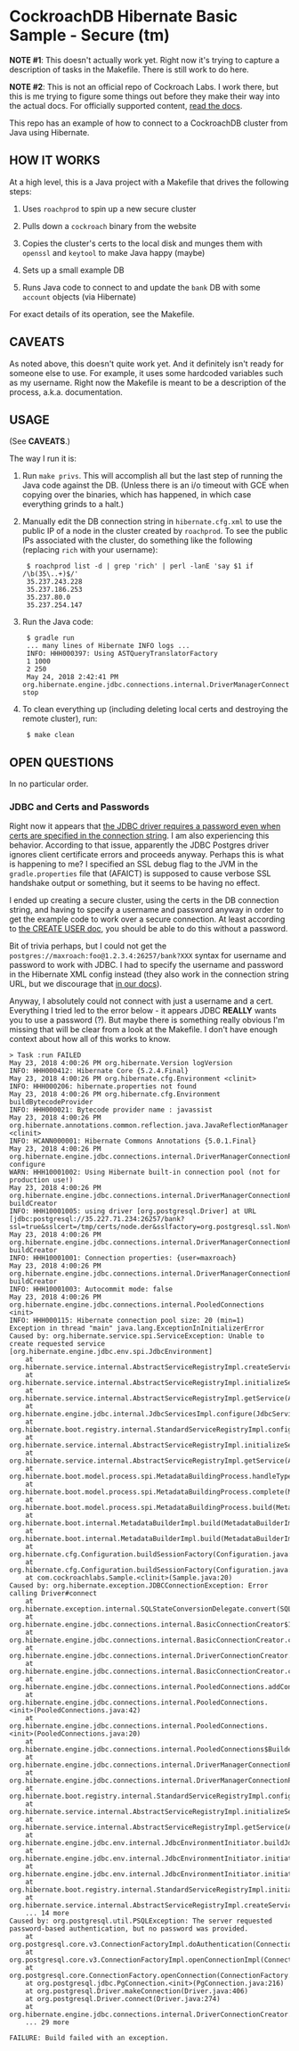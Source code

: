 # CockroachDB Hibernate Basic Sample - Secure (tm)

**NOTE #1**: This doesn't actually work yet.  Right now it's trying to
capture a description of tasks in the Makefile.  There is still work
to do here.

**NOTE #2**: This is not an official repo of Cockroach Labs.  I work
there, but this is me trying to figure some things out before they
make their way into the actual docs.  For officially supported
content, [read the docs][docs].

This repo has an example of how to connect to a CockroachDB cluster
from Java using Hibernate.

## HOW IT WORKS

At a high level, this is a Java project with a Makefile that drives
the following steps:

1. Uses `roachprod` to spin up a new secure cluster

2. Pulls down a `cockroach` binary from the website

3. Copies the cluster's certs to the local disk and munges them with
   `openssl` and `keytool` to make Java happy (maybe)

4. Sets up a small example DB

5. Runs Java code to connect to and update the `bank` DB with some
   `account` objects (via Hibernate)

For exact details of its operation, see the Makefile.

## CAVEATS

As noted above, this doesn't quite work yet.  And it definitely isn't ready for
someone else to use.  For example, it uses some hardcoded variables
such as my username.  Right now the Makefile is meant to be a
description of the process, a.k.a. documentation.

## USAGE

(See **CAVEATS**.)

The way I run it is:

1. Run `make privs`.  This will accomplish all but the last step of
   running the Java code against the DB.  (Unless there is an i/o
   timeout with GCE when copying over the binaries, which has
   happened, in which case everything grinds to a halt.)

2. Manually edit the DB connection string in `hibernate.cfg.xml` to
   use the public IP of a node in the cluster created by `roachprod`.
   To see the public IPs associated with the cluster, do something
   like the following (replacing `rich` with your username):

        $ roachprod list -d | grep 'rich' | perl -lanE 'say $1 if /\b(35\..+)$/'
        35.237.243.228
        35.237.186.253
        35.237.80.0
        35.237.254.147

3. Run the Java code:

        $ gradle run
        ... many lines of Hibernate INFO logs ...
        INFO: HHH000397: Using ASTQueryTranslatorFactory
        1 1000
        2 250
        May 24, 2018 2:42:41 PM org.hibernate.engine.jdbc.connections.internal.DriverManagerConnectionProviderImpl stop

4. To clean everything up (including deleting local certs and
   destroying the remote cluster), run:

        $ make clean

## OPEN QUESTIONS

In no particular order.

### JDBC and Certs and Passwords

Right now it appears that [the JDBC driver requires a password even when certs are specified in the connection string][jdbc_issue].  I am also experiencing this behavior.  According to that issue, apparently the JDBC Postgres driver ignores client certificate errors and proceeds anyway.  Perhaps this is what is happening to me?  I specified an SSL debug flag to the JVM in the `gradle.properties` file that (AFAICT) is supposed to cause verbose SSL handshake output or something, but it seems to be having no effect.

I ended up creating a secure cluster, using the certs in the DB connection string, and having to specify a username and password anyway in order to get the example code to work over a secure connection.  At least according to [the CREATE USER doc][create_user], you should be able to do this without a password.

Bit of trivia perhaps, but I could not get the `postgres://maxroach:foo@1.2.3.4:26257/bank?XXX` syntax for username and password to work with JDBC.  I had to specify the username and password in the Hibernate XML config instead (they also work in the connection string URL, but we discourage that [in our docs][connection_url]).

Anyway, I absolutely could not connect with just a username and a cert.  Everything I tried led to the error below - it appears JDBC **REALLY** wants you to use a password (?).  But maybe there is something really obvious I'm missing that will be clear from a look at the Makefile.  I don't have enough context about how all of this works to know.

    > Task :run FAILED
    May 23, 2018 4:00:26 PM org.hibernate.Version logVersion
    INFO: HHH000412: Hibernate Core {5.2.4.Final}
    May 23, 2018 4:00:26 PM org.hibernate.cfg.Environment <clinit>
    INFO: HHH000206: hibernate.properties not found
    May 23, 2018 4:00:26 PM org.hibernate.cfg.Environment buildBytecodeProvider
    INFO: HHH000021: Bytecode provider name : javassist
    May 23, 2018 4:00:26 PM org.hibernate.annotations.common.reflection.java.JavaReflectionManager <clinit>
    INFO: HCANN000001: Hibernate Commons Annotations {5.0.1.Final}
    May 23, 2018 4:00:26 PM org.hibernate.engine.jdbc.connections.internal.DriverManagerConnectionProviderImpl configure
    WARN: HHH10001002: Using Hibernate built-in connection pool (not for production use!)
    May 23, 2018 4:00:26 PM org.hibernate.engine.jdbc.connections.internal.DriverManagerConnectionProviderImpl buildCreator
    INFO: HHH10001005: using driver [org.postgresql.Driver] at URL [jdbc:postgresql://35.227.71.234:26257/bank?ssl=true&sslcert=/tmp/certs/node.der&sslfactory=org.postgresql.ssl.NonValidatingFactory&verifyServerCertificate=false]
    May 23, 2018 4:00:26 PM org.hibernate.engine.jdbc.connections.internal.DriverManagerConnectionProviderImpl buildCreator
    INFO: HHH10001001: Connection properties: {user=maxroach}
    May 23, 2018 4:00:26 PM org.hibernate.engine.jdbc.connections.internal.DriverManagerConnectionProviderImpl buildCreator
    INFO: HHH10001003: Autocommit mode: false
    May 23, 2018 4:00:26 PM org.hibernate.engine.jdbc.connections.internal.PooledConnections <init>
    INFO: HHH000115: Hibernate connection pool size: 20 (min=1)
    Exception in thread "main" java.lang.ExceptionInInitializerError
    Caused by: org.hibernate.service.spi.ServiceException: Unable to create requested service [org.hibernate.engine.jdbc.env.spi.JdbcEnvironment]
        at org.hibernate.service.internal.AbstractServiceRegistryImpl.createService(AbstractServiceRegistryImpl.java:267)
        at org.hibernate.service.internal.AbstractServiceRegistryImpl.initializeService(AbstractServiceRegistryImpl.java:231)
        at org.hibernate.service.internal.AbstractServiceRegistryImpl.getService(AbstractServiceRegistryImpl.java:210)
        at org.hibernate.engine.jdbc.internal.JdbcServicesImpl.configure(JdbcServicesImpl.java:51)
        at org.hibernate.boot.registry.internal.StandardServiceRegistryImpl.configureService(StandardServiceRegistryImpl.java:94)
        at org.hibernate.service.internal.AbstractServiceRegistryImpl.initializeService(AbstractServiceRegistryImpl.java:240)
        at org.hibernate.service.internal.AbstractServiceRegistryImpl.getService(AbstractServiceRegistryImpl.java:210)
        at org.hibernate.boot.model.process.spi.MetadataBuildingProcess.handleTypes(MetadataBuildingProcess.java:352)
        at org.hibernate.boot.model.process.spi.MetadataBuildingProcess.complete(MetadataBuildingProcess.java:111)
        at org.hibernate.boot.model.process.spi.MetadataBuildingProcess.build(MetadataBuildingProcess.java:83)
        at org.hibernate.boot.internal.MetadataBuilderImpl.build(MetadataBuilderImpl.java:418)
        at org.hibernate.boot.internal.MetadataBuilderImpl.build(MetadataBuilderImpl.java:87)
        at org.hibernate.cfg.Configuration.buildSessionFactory(Configuration.java:691)
        at org.hibernate.cfg.Configuration.buildSessionFactory(Configuration.java:726)
        at com.cockroachlabs.Sample.<clinit>(Sample.java:20)
    Caused by: org.hibernate.exception.JDBCConnectionException: Error calling Driver#connect
        at org.hibernate.exception.internal.SQLStateConversionDelegate.convert(SQLStateConversionDelegate.java:115)
        at org.hibernate.engine.jdbc.connections.internal.BasicConnectionCreator$1$1.convert(BasicConnectionCreator.java:101)
        at org.hibernate.engine.jdbc.connections.internal.BasicConnectionCreator.convertSqlException(BasicConnectionCreator.java:123)
        at org.hibernate.engine.jdbc.connections.internal.DriverConnectionCreator.makeConnection(DriverConnectionCreator.java:41)
        at org.hibernate.engine.jdbc.connections.internal.BasicConnectionCreator.createConnection(BasicConnectionCreator.java:58)
        at org.hibernate.engine.jdbc.connections.internal.PooledConnections.addConnections(PooledConnections.java:123)
        at org.hibernate.engine.jdbc.connections.internal.PooledConnections.<init>(PooledConnections.java:42)
        at org.hibernate.engine.jdbc.connections.internal.PooledConnections.<init>(PooledConnections.java:20)
        at org.hibernate.engine.jdbc.connections.internal.PooledConnections$Builder.build(PooledConnections.java:161)
        at org.hibernate.engine.jdbc.connections.internal.DriverManagerConnectionProviderImpl.buildPool(DriverManagerConnectionProviderImpl.java:109)
        at org.hibernate.engine.jdbc.connections.internal.DriverManagerConnectionProviderImpl.configure(DriverManagerConnectionProviderImpl.java:72)
        at org.hibernate.boot.registry.internal.StandardServiceRegistryImpl.configureService(StandardServiceRegistryImpl.java:94)
        at org.hibernate.service.internal.AbstractServiceRegistryImpl.initializeService(AbstractServiceRegistryImpl.java:240)
        at org.hibernate.service.internal.AbstractServiceRegistryImpl.getService(AbstractServiceRegistryImpl.java:210)
        at org.hibernate.engine.jdbc.env.internal.JdbcEnvironmentInitiator.buildJdbcConnectionAccess(JdbcEnvironmentInitiator.java:145)
        at org.hibernate.engine.jdbc.env.internal.JdbcEnvironmentInitiator.initiateService(JdbcEnvironmentInitiator.java:66)
        at org.hibernate.engine.jdbc.env.internal.JdbcEnvironmentInitiator.initiateService(JdbcEnvironmentInitiator.java:35)
        at org.hibernate.boot.registry.internal.StandardServiceRegistryImpl.initiateService(StandardServiceRegistryImpl.java:88)
        at org.hibernate.service.internal.AbstractServiceRegistryImpl.createService(AbstractServiceRegistryImpl.java:257)
        ... 14 more
    Caused by: org.postgresql.util.PSQLException: The server requested password-based authentication, but no password was provided.
        at org.postgresql.core.v3.ConnectionFactoryImpl.doAuthentication(ConnectionFactoryImpl.java:514)
        at org.postgresql.core.v3.ConnectionFactoryImpl.openConnectionImpl(ConnectionFactoryImpl.java:208)
        at org.postgresql.core.ConnectionFactory.openConnection(ConnectionFactory.java:67)
        at org.postgresql.jdbc.PgConnection.<init>(PgConnection.java:216)
        at org.postgresql.Driver.makeConnection(Driver.java:406)
        at org.postgresql.Driver.connect(Driver.java:274)
        at org.hibernate.engine.jdbc.connections.internal.DriverConnectionCreator.makeConnection(DriverConnectionCreator.java:38)
        ... 29 more

    FAILURE: Build failed with an exception.

[docs]: https://www.cockroachlabs.com/docs
[jdbc_issue]: https://github.com/cockroachdb/cockroach/issues/24487
[connection_url]: https://www.cockroachlabs.com/docs/stable/connection-parameters.html#connect-using-a-url
[create_user]: https://www.cockroachlabs.com/docs/stable/create-user.html#user-authentication
